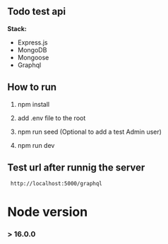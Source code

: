 ## Todo test api

**Stack:**
- Express.js
- MongoDB
- Mongoose
- Graphql

## How to run

1. npm install

2. add .env file to the root

3. npm run seed (Optional to add a test Admin user)

4. npm run dev

## Test url after runnig the server
``` 
 http://localhost:5000/graphql
 ```

# Node version

 ### > 16.0.0

